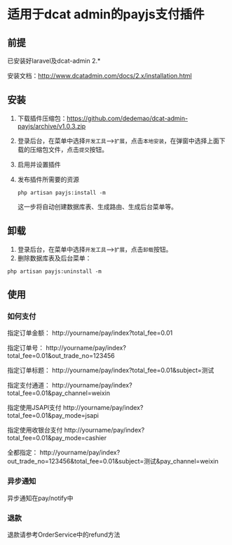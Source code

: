 适用于dcat admin的payjs支付插件
======
## 前提
已安装好laravel及dcat-admin 2.*

安装文档：http://www.dcatadmin.com/docs/2.x/installation.html

## 安装

1. 下载插件压缩包：https://github.com/dedemao/dcat-admin-payjs/archive/v1.0.3.zip

2. 登录后台，在菜单中选择`开发工具`-->`扩展`，点击`本地安装`，在弹窗中选择上面下载的压缩包文件，点击`提交`按钮。

3. 启用并设置插件

4. 发布插件所需要的资源

   ```
   php artisan payjs:install -m
   ```

   这一步将自动创建数据库表、生成路由、生成后台菜单等。

## 卸载

1. 登录后台，在菜单中选择`开发工具`-->`扩展`，点击`卸载`按钮。
2. 删除数据库表及后台菜单：

```
php artisan payjs:uninstall -m
````

## 使用
### 如何支付
指定订单金额：
http://yourname/pay/index?total_fee=0.01

指定订单号：
http://yourname/pay/index?total_fee=0.01&out_trade_no=123456

指定订单标题：
http://yourname/pay/index?total_fee=0.01&subject=测试

指定支付通道：
http://yourname/pay/index?total_fee=0.01&pay_channel=weixin

指定使用JSAPI支付
http://yourname/pay/index?total_fee=0.01&pay_mode=jsapi

指定使用收银台支付
http://yourname/pay/index?total_fee=0.01&pay_mode=cashier

全都指定：
http://yourname/pay/index?out_trade_no=123456&total_fee=0.01&subject=测试&pay_channel=weixin

### 异步通知
异步通知在pay/notify中

### 退款
退款请参考OrderService中的refund方法

